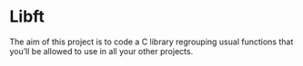 # Libft 
The aim of this project is to code a C library regrouping usual functions that  
you’ll be allowed to use in all your other projects.  